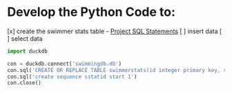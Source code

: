 # Develop the Python Code to:
[x] create the swimmer stats table - [Project SQL Statements](https://github.com/jctmcclain/Python-Intro/blob/main/swimmingapp/database-notes.md)
[ ] insert data
[ ] select data

```python
import duckdb

con = duckdb.connect('swimmingdb.db')
con.sql('CREATE OR REPLACE TABLE swimmerstats(id integer primary key, s_id integer, m_id integer, e_id integer, tm_minutes integer, tm_seconds integer, tm_hundredth_seconds integer, meet_place varchar(20), FOREIGN KEY (s_id) references swimmers(s_id), FOREIGN KEY (m_id) references meets(m_id), FOREIGN KEY (e_id) references events(e_id))')
con.sql('create sequence sstatid start 1')
con.close()
```
